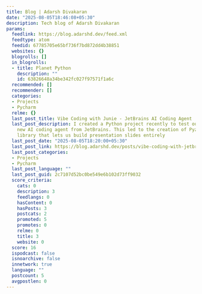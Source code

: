 ```yaml
---
title: Blog | Adarsh Divakaran
date: "2025-08-05T18:46:08+05:30"
description: Tech blog of Adarsh Divakaran
params:
  feedlink: https://blog.adarshd.dev/feed.xml
  feedtype: atom
  feedid: 67785705e65bf736f7bd872dd4b38851
  websites: {}
  blogrolls: []
  in_blogrolls:
  - title: Planet Python
    description: ""
    id: 63826648a34be342fc027f97571f1a6c
  recommended: []
  recommender: []
  categories:
  - Projects
  - Pycharm
  relme: {}
  last_post_title: Vibe Coding with Junie - JetBrains AI Coding Agent
  last_post_description: I created a Python project recently to test out Junie - the
    new AI coding agent from JetBrains. This led to the creation of Pyzlides, a Python
    library that lets us build presentation slides entirely
  last_post_date: "2025-08-05T18:20:00+05:30"
  last_post_link: https://blog.adarshd.dev/posts/vibe-coding-with-jetbrains-junie/
  last_post_categories:
  - Projects
  - Pycharm
  last_post_language: ""
  last_post_guid: 2c7107d52bc0be549e6b102d73ff9032
  score_criteria:
    cats: 0
    description: 3
    feedlangs: 0
    hasContent: 0
    hasPosts: 3
    postcats: 2
    promoted: 5
    promotes: 0
    relme: 0
    title: 3
    website: 0
  score: 16
  ispodcast: false
  isnoarchive: false
  innetwork: true
  language: ""
  postcount: 5
  avgpostlen: 0
---
```

